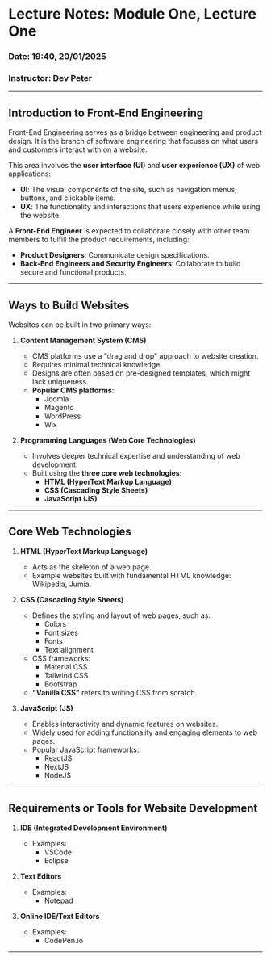 # Lecture Notes: Module One, Lecture One  
### **Date**: 19:40, 20/01/2025  
### **Instructor**: Dev Peter  

---

## **Introduction to Front-End Engineering**  

Front-End Engineering serves as a bridge between engineering and product design. It is the branch of software engineering that focuses on what users and customers interact with on a website.

This area involves the **user interface (UI)** and **user experience (UX)** of web applications:  
- **UI**: The visual components of the site, such as navigation menus, buttons, and clickable items.  
- **UX**: The functionality and interactions that users experience while using the website.  

A **Front-End Engineer** is expected to collaborate closely with other team members to fulfill the product requirements, including:  
- **Product Designers**: Communicate design specifications.  
- **Back-End Engineers and Security Engineers**: Collaborate to build secure and functional products.  

---

## **Ways to Build Websites**  

Websites can be built in two primary ways:  

1. **Content Management System (CMS)**  
   - CMS platforms use a "drag and drop" approach to website creation.  
   - Requires minimal technical knowledge.  
   - Designs are often based on pre-designed templates, which might lack uniqueness.  
   - **Popular CMS platforms**:  
     - Joomla  
     - Magento  
     - WordPress  
     - Wix  

2. **Programming Languages (Web Core Technologies)**  
   - Involves deeper technical expertise and understanding of web development.  
   - Built using the **three core web technologies**:  
     - **HTML (HyperText Markup Language)**  
     - **CSS (Cascading Style Sheets)**  
     - **JavaScript (JS)**  

---

## **Core Web Technologies**  

1. **HTML (HyperText Markup Language)**  
   - Acts as the skeleton of a web page.  
   - Example websites built with fundamental HTML knowledge: Wikipedia, Jumia.  

2. **CSS (Cascading Style Sheets)**  
   - Defines the styling and layout of web pages, such as:  
     - Colors  
     - Font sizes  
     - Fonts  
     - Text alignment  
   - CSS frameworks:  
     - Material CSS  
     - Tailwind CSS  
     - Bootstrap  
   - **"Vanilla CSS"** refers to writing CSS from scratch.  

3. **JavaScript (JS)**  
   - Enables interactivity and dynamic features on websites.  
   - Widely used for adding functionality and engaging elements to web pages.  
   - Popular JavaScript frameworks:  
     - ReactJS  
     - NextJS  
     - NodeJS  

---

## **Requirements or Tools for Website Development**  

1. **IDE (Integrated Development Environment)**  
   - Examples:  
     - VSCode  
     - Eclipse  

2. **Text Editors**  
   - Examples:  
     - Notepad  

3. **Online IDE/Text Editors**  
   - Examples:  
     - CodePen.io  

---

<!-- Additional Notes to Expand After Rewatching:  
1. Provide more details on how CMS platforms differ from programming languages in terms of flexibility and use cases.  
2. Include an example of an actual website or project idea for each of the core web technologies (HTML, CSS, JS).  
3. Expand on "Requirements or Tools" by explaining why certain tools, like VSCode, are preferred over others.  
4. Consider adding diagrams or visual examples of UI/UX differences for clarity. -->
